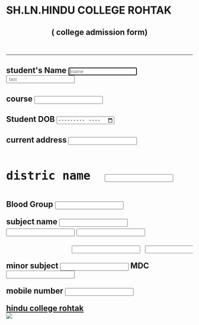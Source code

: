 <!DOCTYPE html>
<html lang="en">
<head>
    <meta charset="UTF-8">
    <meta http-equiv="X-UA-Compatible" content="IE=edge">
    <meta name="viewport" content="width=device-width, initial-scale=1.0">
    <title>Document</title>
    <link rel="stylesheet" href="style.css">
     <P style="background-color: aqua;"></p>
</head>
<body>
<h1 id="coder"> SH.LN.HINDU COLLEGE ROHTAK  </h1>
<h2 id="ss"><Center> ( college admission form) </Center> </h2>
    <br> 
    <hr> 
    <for-m>
<h2> student's  Name  
<input type=" redio  " placeholder=" name " autofocus </h2>
<input type=" redio" placeholder =" last "
<br> 
<h2>course <input style="outline:" list="dd"</h2>
<datalist id="dd">
    <option value="MCA"/>
    <option value="BCA"/>
</datalist>
<h2> Student DOB <input type="month" Placeholder=" MM/DD/YYYY"=-?</h2>
<br>
 </form>
<h2> current address <input type="text" list="hello" id="RRR" </h2>
<datalist id="hello">
    <option value=" ROHTAK"/>
    <option value=" DELHI"/>
    <option value="UTTAR PARDESH"/>
</datalist>
<pre>
<H2 id="kl">distric name  <input style="text" list="uu" id="k"</H2> 
</pre>
<p> Blood Group 
<input style="text" list="blood"> </p>
<datalist id="blood">
    <option value="A+"/>
    <option value="B+"/>
    <OPTION value="o+"/>
    <option value="B-"/>
</datalist>
 <p> subject name  <input style="text"> <input style="text"> <input style="text"></p>
 <pre>              <input style="text"> <input style="text">  </pre>
 <p> minor subject <input style="text">  MDC <input style="text"></p>
<P> mobile number <input style="text"></P>
<a href="https://lnhinducollege.edu.in/" id="link">hindu college rohtak</a>
<br>
<img src="https://encrypted-tbn0.gstatic.com/images?q=tbn:ANd9GcTGgk6fHD_xxmDmrCTIc7jT8DbmSbqtyXT2lw&s">

</body>
</html>
